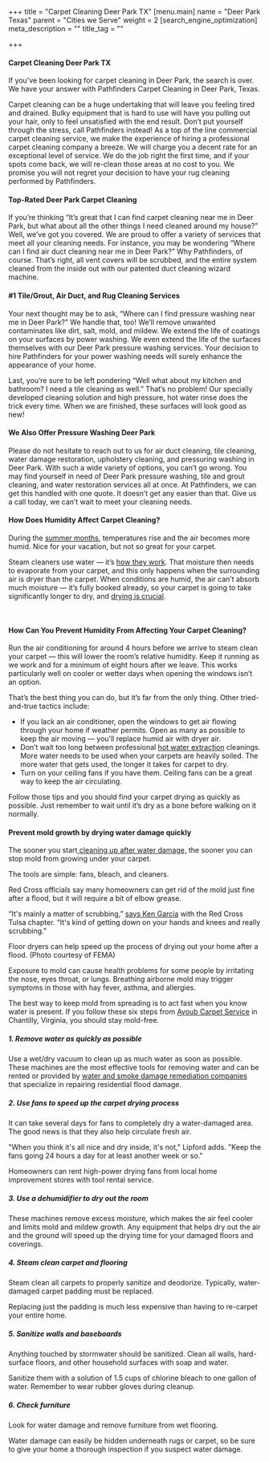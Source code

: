 +++
title = "Carpet Cleaning Deer Park TX"
[menu.main]
name = "Deer Park Texas"
parent = "Cities we Serve"
weight = 2
[search_engine_optimization]
meta_description = ""
title_tag = ""

+++
#### Carpet Cleaning Deer Park TX

If you’ve been looking for carpet cleaning in Deer Park, the search is over. We have your answer with Pathfinders Carpet Cleaning in Deer Park, Texas.

Carpet cleaning can be a huge undertaking that will leave you feeling tired and drained. Bulky equipment that is hard to use will have you pulling out your hair, only to feel unsatisfied with the end result. Don’t put yourself through the stress, call Pathfinders instead! As a top of the line commercial carpet cleaning service, we make the experience of hiring a professional carpet cleaning company a breeze. We will charge you a decent rate for an exceptional level of service. We do the job right the first time, and if your spots come back, we will re-clean those areas at no cost to you. We promise you will not regret your decision to have your rug cleaning performed by Pathfinders.

#### Top-Rated Deer Park Carpet Cleaning

If you’re thinking “It’s great that I can find carpet cleaning near me in Deer Park, but what about all the other things I need cleaned around my house?” Well, we’ve got you covered. We are proud to offer a variety of services that meet all your cleaning needs. For instance, you may be wondering “Where can I find air duct cleaning near me in Deer Park?” Why Pathfinders, of course. That’s right, all vent covers will be scrubbed, and the entire system cleaned from the inside out with our patented duct cleaning wizard machine.

#### #1 Tile/Grout, Air Duct, and Rug Cleaning Services

Your next thought may be to ask, “Where can I find pressure washing near me in Deer Park?” We handle that, too! We’ll remove unwanted contaminates like dirt, salt, mold, and mildew. We extend the life of coatings on your surfaces by power washing. We even extend the life of the surfaces themselves with our Deer Park pressure washing services. Your decision to hire Pathfinders for your power washing needs will surely enhance the appearance of your home.

Last, you’re sure to be left pondering “Well what about my kitchen and bathroom? I need a tile cleaning as well.” That’s no problem! Our specially developed cleaning solution and high pressure, hot water rinse does the trick every time. When we are finished, these surfaces will look good as new!

#### We Also Offer Pressure Washing Deer Park

Please do not hesitate to reach out to us for air duct cleaning, tile cleaning, water damage restoration, upholstery cleaning, and pressuring washing in Deer Park. With such a wide variety of options, you can’t go wrong. You may find yourself in need of Deer Park pressure washing, tile and grout cleaning, and water restoration services all at once. At Pathfinders, we can get this handled with one quote. It doesn’t get any easier than that. Give us a call today, we can’t wait to meet your cleaning needs.

#### How Does Humidity Affect Carpet Cleaning?

During the [summer months](https://www.rmcarpets.com/news/how-seasons-affect-carpet-cleaning-drying-times), temperatures rise and the air becomes more humid. Nice for your vacation, but not so great for your carpet.

Steam cleaners use water — it’s [how they work](https://www.rmcarpets.com/steam-cleaning-explained/). That moisture then needs to evaporate from your carpet, and this only happens when the surrounding air is dryer than the carpet. When conditions are humid, the air can’t absorb much moisture — it’s fully booked already, so your carpet is going to take significantly longer to dry, and [drying is crucial](https://www.rmcarpets.com/why-steam-cleaned-surfaces-need-to-dry).

​

#### How Can You Prevent Humidity From Affecting Your Carpet Cleaning?

Run the air conditioning for around 4 hours before we arrive to steam clean your carpet — this will lower the room’s relative humidity. Keep it running as we work and for a minimum of eight hours after we leave. This works particularly well on cooler or wetter days when opening the windows isn’t an option.

That’s the best thing you can do, but it’s far from the only thing. Other tried-and-true tactics include:

* If you lack an air conditioner, open the windows to get air flowing through your home if weather permits. Open as many as possible to keep the air moving — you’ll replace humid air with dryer air.
* Don’t wait too long between professional [hot water extraction](https://www.rmcarpets.com/carpet-rug-cleaning-hot-water-extraction) cleanings. More water needs to be used when your carpets are heavily soiled. The more water that gets used, the longer it takes for carpet to dry.
* Turn on your ceiling fans if you have them. Ceiling fans can be a great way to keep the air circulating.

Follow those tips and you should find your carpet drying as quickly as possible. Just remember to wait until it’s dry as a bone before walking on it normally.

#### Prevent mold growth by drying water damage quickly

The sooner you start[ cleaning up after water damage,](https://www.angieslist.com/articles/tips-clean-your-flood-damaged-home.htm) the sooner you can stop mold from growing under your carpet.

The tools are simple: fans, bleach, and cleaners.

Red Cross officials say many homeowners can get rid of the mold just fine after a flood, but it will require a bit of elbow grease.

“It's mainly a matter of scrubbing,” [says Ken Garcia](http://www.newson6.com/story/29244289/experts-warn-flood-victims-to-clean-properly-to-avoid-mold-dangers) with the Red Cross Tulsa chapter. “It's kind of getting down on your hands and knees and really scrubbing.”

Floor dryers can help speed up the process of drying out your home after a flood. (Photo courtesy of FEMA)

Exposure to mold can cause health problems for some people by irritating the nose, eyes throat, or lungs. Breathing airborne mold may trigger symptoms in those with hay fever, asthma, and allergies.

The best way to keep mold from spreading is to act fast when you know water is present. If you follow these six steps from [Ayoub Carpet Service](https://www.angieslist.com/companylist/us/va/chantilly/ayoub-carpet-service-%28acs%29-reviews-218254.htm) in Chantilly, Virginia, you should stay mold-free.

##### 1. Remove water as quickly as possible

Use a wet/dry vacuum to clean up as much water as soon as possible. These machines are the most effective tools for removing water and can be rented or provided by [water and smoke damage remediation companies](https://www.angieslist.com/companylist/water-and-smoke-damage.htm) that specialize in repairing residential flood damage.

##### 2. Use fans to speed up the carpet drying process

It can take several days for fans to completely dry a water-damaged area. The good news is that they also help circulate fresh air.

"When you think it's all nice and dry inside, it's not," Lipford adds. "Keep the fans going 24 hours a day for at least another week or so."

Homeowners can rent high-power drying fans from local home improvement stores with tool rental service.

##### 3. Use a dehumidifier to dry out the room

These machines remove excess moisture, which makes the air feel cooler and limits mold and mildew growth. Any equipment that helps dry out the air and the ground will speed up the drying time for your damaged floors and coverings.

##### 4. Steam clean carpet and flooring

Steam clean all carpets to properly sanitize and deodorize. Typically, water-damaged carpet padding must be replaced.

Replacing just the padding is much less expensive than having to re-carpet your entire home.

##### 5. Sanitize walls and baseboards

Anything touched by stormwater should be sanitized. Clean all walls, hard-surface floors, and other household surfaces with soap and water.

Sanitize them with a solution of 1.5 cups of chlorine bleach to one gallon of water. Remember to wear rubber gloves during cleanup.

##### 6. Check furniture

Look for water damage and remove furniture from wet flooring.

Water damage can easily be hidden underneath rugs or carpet, so be sure to give your home a thorough inspection if you suspect water damage.